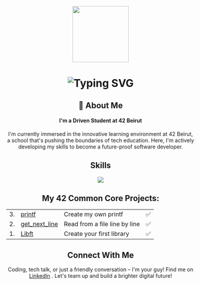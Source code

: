 <div id="header" align="center">
  <img src="https://i.giphy.com/media/v1.Y2lkPTc5MGI3NjExN3hoNXJsc3E2bDl5a3kwOTBwbXlpMXdncTE4bWFvYjFwYjJ1Mmp5byZlcD12MV9pbnRlcm5hbF9naWZfYnlfaWQmY3Q9Zw/bGgsc5mWoryfgKBx1u/giphy.gif" width="150"/>
</div>
<div align="center">
    <h1>
        <img src="https://readme-typing-svg.herokuapp.com?font=Jetbrains+mono&size=40&duration=3000&color=7fcefe&center=true&vCenter=true&width=435&lines=Hey..+I'm+Ahmad;This+is..;..my+Github..;" alt="Typing SVG"/>
    </h1>
</div>
<div align="center">
    <h2>🚀 About Me</h2>
    <h4>I'm a Driven Student at 42 Beirut</h4>
    <p>I'm currently immersed in the innovative learning environment at 42 Beirut, a school that's pushing the boundaries of tech education. Here, I'm actively developing my skills to become a future-proof software developer.</p>
</div>

<div align= "center">
  <h2>Skills</h2>
  <a href="https://skillicons.dev">
    <img src="https://skillicons.dev/icons?i=c,cpp,html,css,python,java,git,github,vim,vscode" />
  </a>
</div>

<h2 align="center"> My 42 Common Core Projects:</h2>
<table align="center">
    <tr>
    <td>3.</td>
    <td><a href="https://github.com/ahmadmnsur/42_printf">printf</a></td>
    <td>Create my own printf</td>
    <td>✅</td>
  </tr>
  <tr>
    <td>2.</td>
    <td><a href="https://github.com/ahmadmnsur/42_get_next_line">get_next_line</a></td>
    <td>Read from a file line by line</td>
    <td>✅</td>
  </tr>
  <tr>
    <td>1.</td>
    <td><a href="https://github.com/ahmadmnsur/42_Libft">Libft</a></td>
    <td>Create your first library</td>
    <td>✅</td>
    
  </tr>
</table>
 </table>
 
<div align ="center">
  <h2>Connect With Me</h2>
  <p>Coding, tech talk, or just a friendly conversation – I'm your guy! Find me on <a href ="https://www.linkedin.com/in/ahmad-mansour-192766209/" target="_blank">LinkedIn</a> . Let's team up and build a brighter digital future!</p>
</div>
